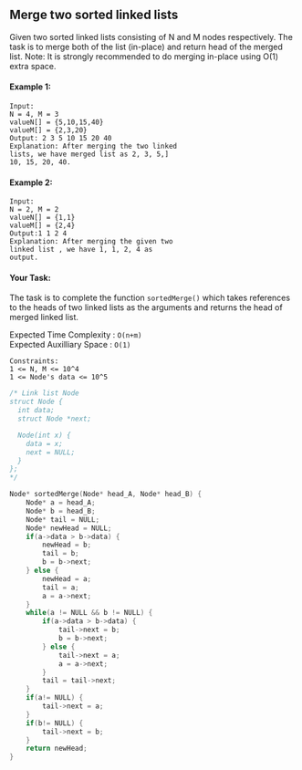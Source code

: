 ## Merge two sorted linked lists

Given two sorted linked lists consisting of N and M nodes respectively. The task is to merge both of the list (in-place) and return head of the merged list.
Note: It is strongly recommended to do merging in-place using O(1) extra space.

#### Example 1:

```
Input:
N = 4, M = 3
valueN[] = {5,10,15,40}
valueM[] = {2,3,20}
Output: 2 3 5 10 15 20 40
Explanation: After merging the two linked
lists, we have merged list as 2, 3, 5,]
10, 15, 20, 40.
```

#### Example 2:

```
Input:
N = 2, M = 2
valueN[] = {1,1}
valueM[] = {2,4}
Output:1 1 2 4
Explanation: After merging the given two
linked list , we have 1, 1, 2, 4 as
output.
```

#### Your Task:

The task is to complete the function `sortedMerge()` which takes references to the heads of two linked lists as the arguments and returns the head of merged linked list.

Expected Time Complexity : `O(n+m)`  
Expected Auxilliary Space : `O(1)`

```
Constraints:
1 <= N, M <= 10^4
1 <= Node's data <= 10^5
```

```c++
/* Link list Node
struct Node {
  int data;
  struct Node *next;

  Node(int x) {
    data = x;
    next = NULL;
  }
};
*/

Node* sortedMerge(Node* head_A, Node* head_B) {
    Node* a = head_A;
    Node* b = head_B;
    Node* tail = NULL;
    Node* newHead = NULL;
    if(a->data > b->data) {
        newHead = b;
        tail = b;
        b = b->next;
    } else {
        newHead = a;
        tail = a;
        a = a->next;
    }
    while(a != NULL && b != NULL) {
        if(a->data > b->data) {
            tail->next = b;
            b = b->next;
        } else {
            tail->next = a;
            a = a->next;
        }
        tail = tail->next;
    }
    if(a!= NULL) {
        tail->next = a;
    }
    if(b!= NULL) {
        tail->next = b;
    }
    return newHead;
}
```
